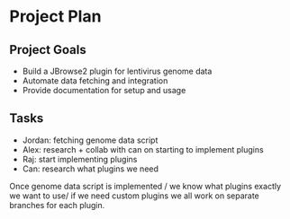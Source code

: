 # Project Plan

## Project Goals
- Build a JBrowse2 plugin for lentivirus genome data 
- Automate data fetching and integration
- Provide documentation for setup and usage

## Tasks 
- Jordan: fetching genome data script 
- Alex: research + collab with can on starting to implement plugins 
- Raj: start implementing plugins 
- Can: research what plugins we need 

Once genome data script is implemented / we know what plugins exactly we want to use/ if we need custom plugins we all work on separate branches for each plugin. 